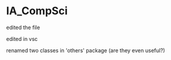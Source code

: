 # IA_CompSci

edited the file

edited in vsc

renamed two classes in 'others' package (are they even useful?)